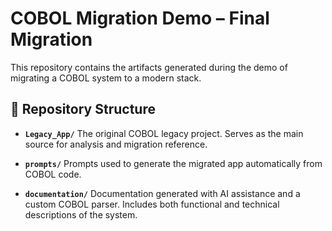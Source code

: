 # COBOL Migration Demo – Final Migration

This repository contains the artifacts generated during the demo of migrating a COBOL system to a modern stack.

## 📂 Repository Structure

* **`Legacy_App/`**
  The original COBOL legacy project. Serves as the main source for analysis and migration reference.

* **`prompts/`**
  Prompts used to generate the migrated app automatically from COBOL code.

* **`documentation/`**
  Documentation generated with AI assistance and a custom COBOL parser. Includes both functional and technical descriptions of the system.
